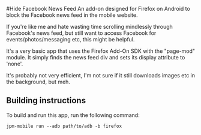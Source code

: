 #Hide Facebook News Feed
An add-on designed for Firefox on Android to block the Facebook news feed in the mobile website.

If you're like me and hate wasting time scrolling mindlessly through Facebook's news feed, but still want to access Facebook for events/photos/messaging etc, this might be helpful.

It's a very basic app that uses the Firefox Add-On SDK with the "page-mod" module. It simply finds the news feed div and sets its display attribute to 'none'. 

It's probably not very efficient, I'm not sure if it still downloads images etc in the background, but meh.

## Building instructions
To build and run this app, run the following command:

`jpm-mobile run --adb path/to/adb -b firefox`
